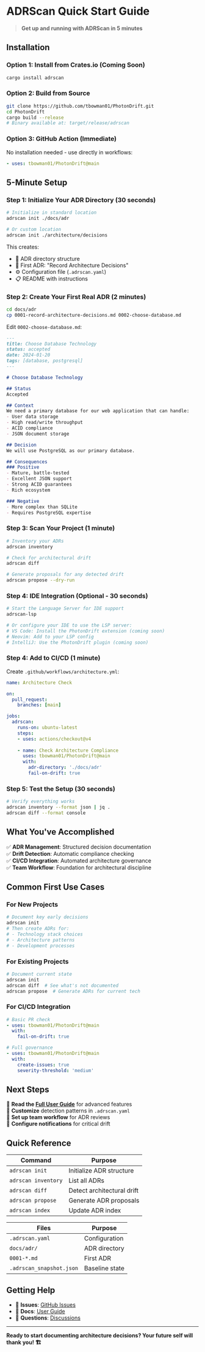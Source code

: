 # ADRScan Quick Start Guide

> **Get up and running with ADRScan in 5 minutes**

## Installation

### Option 1: Install from Crates.io (Coming Soon)
```bash
cargo install adrscan
```

### Option 2: Build from Source
```bash
git clone https://github.com/tbowman01/PhotonDrift.git
cd PhotonDrift
cargo build --release
# Binary available at: target/release/adrscan
```

### Option 3: GitHub Action (Immediate)
No installation needed - use directly in workflows:
```yaml
- uses: tbowman01/PhotonDrift@main
```

## 5-Minute Setup

### Step 1: Initialize Your ADR Directory (30 seconds)

```bash
# Initialize in standard location
adrscan init ./docs/adr

# Or custom location
adrscan init ./architecture/decisions
```

This creates:
- 📁 ADR directory structure
- 📄 First ADR: "Record Architecture Decisions"  
- ⚙️ Configuration file (`.adrscan.yaml`)
- 📋 README with instructions

### Step 2: Create Your First Real ADR (2 minutes)

```bash
cd docs/adr
cp 0001-record-architecture-decisions.md 0002-choose-database.md
```

Edit `0002-choose-database.md`:

```markdown
---
title: Choose Database Technology
status: accepted
date: 2024-01-20
tags: [database, postgresql]
---

# Choose Database Technology

## Status
Accepted

## Context
We need a primary database for our web application that can handle:
- User data storage
- High read/write throughput
- ACID compliance
- JSON document storage

## Decision
We will use PostgreSQL as our primary database.

## Consequences
### Positive
- Mature, battle-tested
- Excellent JSON support
- Strong ACID guarantees
- Rich ecosystem

### Negative  
- More complex than SQLite
- Requires PostgreSQL expertise
```

### Step 3: Scan Your Project (1 minute)

```bash
# Inventory your ADRs
adrscan inventory

# Check for architectural drift
adrscan diff

# Generate proposals for any detected drift
adrscan propose --dry-run
```

### Step 4: IDE Integration (Optional - 30 seconds)

```bash
# Start the Language Server for IDE support
adrscan-lsp

# Or configure your IDE to use the LSP server:
# VS Code: Install the PhotonDrift extension (coming soon)
# Neovim: Add to your LSP config
# IntelliJ: Use the PhotonDrift plugin (coming soon)
```

### Step 4: Add to CI/CD (1 minute)

Create `.github/workflows/architecture.yml`:

```yaml
name: Architecture Check

on:
  pull_request:
    branches: [main]

jobs:
  adrscan:
    runs-on: ubuntu-latest
    steps:
    - uses: actions/checkout@v4
    
    - name: Check Architecture Compliance
      uses: tbowman01/PhotonDrift@main
      with:
        adr-directory: './docs/adr'
        fail-on-drift: true
```

### Step 5: Test the Setup (30 seconds)

```bash
# Verify everything works
adrscan inventory --format json | jq .
adrscan diff --format console
```

## What You've Accomplished

✅ **ADR Management**: Structured decision documentation  
✅ **Drift Detection**: Automatic compliance checking  
✅ **CI/CD Integration**: Automated architecture governance  
✅ **Team Workflow**: Foundation for architectural discipline  

## Common First Use Cases

### For New Projects
```bash
# Document key early decisions
adrscan init
# Then create ADRs for:
# - Technology stack choices
# - Architecture patterns
# - Development processes
```

### For Existing Projects
```bash
# Document current state
adrscan init
adrscan diff  # See what's not documented
adrscan propose  # Generate ADRs for current tech
```

### For CI/CD Integration
```yaml
# Basic PR check
- uses: tbowman01/PhotonDrift@main
  with:
    fail-on-drift: true

# Full governance
- uses: tbowman01/PhotonDrift@main
  with:
    create-issues: true
    severity-threshold: 'medium'
```

## Next Steps

📖 **Read the [Full User Guide](USER_GUIDE.md)** for advanced features  
🔧 **Customize** detection patterns in `.adrscan.yaml`  
👥 **Set up team workflow** for ADR reviews  
🤖 **Configure notifications** for critical drift  

## Quick Reference

| Command | Purpose |
|---------|---------|
| `adrscan init` | Initialize ADR structure |
| `adrscan inventory` | List all ADRs |
| `adrscan diff` | Detect architectural drift |
| `adrscan propose` | Generate ADR proposals |
| `adrscan index` | Update ADR index |

| Files | Purpose |
|-------|---------|
| `.adrscan.yaml` | Configuration |
| `docs/adr/` | ADR directory |
| `0001-*.md` | First ADR |
| `.adrscan_snapshot.json` | Baseline state |

## Getting Help

- 🐛 **Issues**: [GitHub Issues](https://github.com/tbowman01/PhotonDrift/issues)
- 📖 **Docs**: [User Guide](USER_GUIDE.md)
- 💬 **Questions**: [Discussions](https://github.com/tbowman01/PhotonDrift/discussions)

---

**Ready to start documenting architecture decisions? Your future self will thank you! 🏗️**